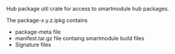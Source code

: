 
Hub package util crate for access to smartmodule hub packages.

The package-x.y.z.ipkg contains
* package-meta file
* manifest.tar.gz file containg smartmodule build files
* Signature files

